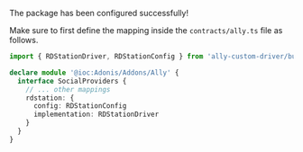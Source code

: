 The package has been configured successfully!

Make sure to first define the mapping inside the `contracts/ally.ts` file as follows.

```ts
import { RDStationDriver, RDStationConfig } from 'ally-custom-driver/build/standalone'

declare module '@ioc:Adonis/Addons/Ally' {
  interface SocialProviders {
    // ... other mappings
    rdstation: {
      config: RDStationConfig
      implementation: RDStationDriver
    }
  }
}
```
